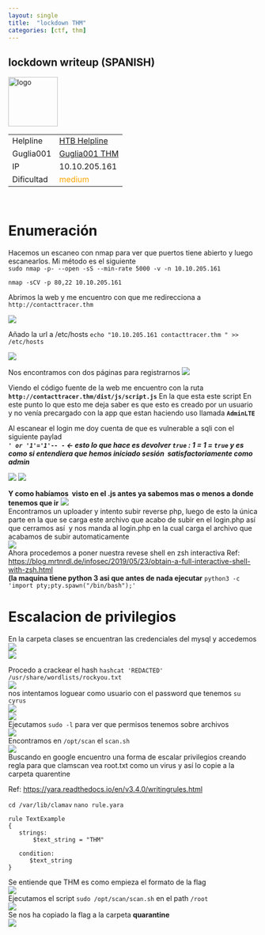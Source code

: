 ```yaml
---
layout: single
title:  "lockdown THM"
categories: [ctf, thm]
---
```

## lockdown writeup (SPANISH)


  <img src="/assets/thm/lockdown/machinelogo.png" alt="logo" width="100"/>   

 |                   |                 |
|-------------------|-----------------|
| Helpline         | [HTB Helpline](https://tryhackme.com/room/lockdown "Holo Live") |
| Guglia001          | [Guglia001 THM](https://tryhackme.com/p/guglia001)     |
|        IP        | 10.10.205.161  |
| 					Dificultad					|<span style="color:orange">medium</span> |

 <br>  

# Enumeración

 Hacemos un escaneo con nmap para ver que puertos tiene abierto y luego escanearlos. Mi método es el siguiente <br>
`sudo nmap -p- --open -sS --min-rate 5000 -v -n 10.10.205.161`

`nmap -sCV -p 80,22 10.10.205.161`

 Abrimos la web y me encuentro con que me redirecciona a `http://contacttracer.thm` <br>

<img src="/assets/thm/lockdown/source to new page.png">

 Añado la url a /etc/hosts
`echo "10.10.205.161 contacttracer.thm " >> /etc/hosts`

<img src="/assets/thm/lockdown/hosts.png">

Nos encontramos con dos páginas para registrarnos
<img src="/assets/thm/lockdown/first2webs.png">

 Viendo el código fuente de la web me encuentro con la ruta  **`http://contacttracer.thm/dist/js/script.js`**
 En la que esta este script
En este punto lo que esto me deja saber es que esto es creado por un usuario y no venía precargado con la app que estan haciendo uso llamada **`AdminLTE`**


 Al escanear el login me doy cuenta de que es vulnerable a sqli con el siguiente paylad  <br> ***`' or '1'='1'-- -` <- esto lo que hace es devolver `true` : 1 = 1 = `true` y es como si entendiera que hemos iniciado sesión  satisfactoriamente como admin***

<img src="/assets/thm/lockdown/loginsqli.png">

<img src="/assets/thm/lockdown/adminpane.png">

 **Y como habíamos  visto en el .js antes ya sabemos mas o menos a donde tenemos que ir**
<img src="/assets/thm/lockdown/adminuploader.png"> <br>
Encontramos un uploader y intento subir reverse php, luego de esto la única parte en la que se carga este archivo que acabo de subir en el login.php así  que cerramos así  y nos manda al login.php en la cual carga el archivo que acabamos de subir automaticamente <br>
<img src="/assets/thm/lockdown/reverseshell.png"> <br>
Ahora procedemos a poner nuestra revese shell en zsh interactiva
Ref: <https://blog.mrtnrdl.de/infosec/2019/05/23/obtain-a-full-interactive-shell-with-zsh.html> <br> **(la maquina tiene python 3 asi que antes de nada ejecutar** `python3 -c 'import pty;pty.spawn("/bin/bash");'`

# Escalacion de privilegios

En la carpeta clases se encuentran las credenciales del mysql y accedemos <br>
<img src="/assets/thm/lockdown/dbinfo.png"><br>
<img src="/assets/thm/lockdown/adminhash.png"><br>

 Procedo a crackear el hash ``hashcat 'REDACTED' /usr/share/wordlists/rockyou.txt``<br>
<img src="/assets/thm/lockdown/hashcracked.png"> <br>
 nos intentamos loguear como usuario con el password que tenemos
`su cyrus` <br>
<img src="/assets/thm/lockdown/sucyrus.png"><br>
<img src="/assets/thm/lockdown/userflag.png"> <br>
 Ejecutamos `sudo -l` para ver que permisos tenemos sobre archivos  <br>
<img src="/assets/thm/lockdown/sudo-l.png"> <br>
Encontramos en `/opt/scan` el `scan.sh` <br>
<img src="/assets/thm/lockdown/opt,scan.png"> <br>
Buscando en google encuentro una forma de escalar privilegios creando regla para que clamscan vea root.txt como un virus y así lo copie a la carpeta quarentine

Ref: <https://yara.readthedocs.io/en/v3.4.0/writingrules.html>

`cd /var/lib/clamav` `nano rule.yara`

```
rule TextExample  
{  
   strings:  
       $text_string = "THM"  
  
   condition:  
      $text_string  
}
```

  Se entiende que THM es como empieza el formato de la flag<br>
<img src="/assets/thm/lockdown/yararule.png">
<br>
Ejecutamos el script `sudo /opt/scan/scan.sh` en el path `/root` <br>
<img src="/assets/thm/lockdown/infectedfile.png">  <br>
Se nos ha copiado la flag a la carpeta **quarantine**<br>
<img src="/assets/thm/lockdown/rootflag.png"> <br>
